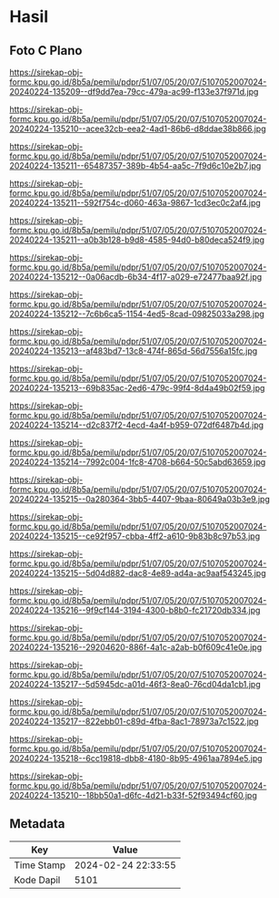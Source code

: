 # Hasil

## Foto C Plano

https://sirekap-obj-formc.kpu.go.id/8b5a/pemilu/pdpr/51/07/05/20/07/5107052007024-20240224-135209--df9dd7ea-79cc-479a-ac99-f133e37f971d.jpg

https://sirekap-obj-formc.kpu.go.id/8b5a/pemilu/pdpr/51/07/05/20/07/5107052007024-20240224-135210--acee32cb-eea2-4ad1-86b6-d8ddae38b866.jpg

https://sirekap-obj-formc.kpu.go.id/8b5a/pemilu/pdpr/51/07/05/20/07/5107052007024-20240224-135211--65487357-389b-4b54-aa5c-7f9d6c10e2b7.jpg

https://sirekap-obj-formc.kpu.go.id/8b5a/pemilu/pdpr/51/07/05/20/07/5107052007024-20240224-135211--592f754c-d060-463a-9867-1cd3ec0c2af4.jpg

https://sirekap-obj-formc.kpu.go.id/8b5a/pemilu/pdpr/51/07/05/20/07/5107052007024-20240224-135211--a0b3b128-b9d8-4585-94d0-b80deca524f9.jpg

https://sirekap-obj-formc.kpu.go.id/8b5a/pemilu/pdpr/51/07/05/20/07/5107052007024-20240224-135212--0a06acdb-6b34-4f17-a029-e72477baa92f.jpg

https://sirekap-obj-formc.kpu.go.id/8b5a/pemilu/pdpr/51/07/05/20/07/5107052007024-20240224-135212--7c6b6ca5-1154-4ed5-8cad-09825033a298.jpg

https://sirekap-obj-formc.kpu.go.id/8b5a/pemilu/pdpr/51/07/05/20/07/5107052007024-20240224-135213--af483bd7-13c8-474f-865d-56d7556a15fc.jpg

https://sirekap-obj-formc.kpu.go.id/8b5a/pemilu/pdpr/51/07/05/20/07/5107052007024-20240224-135213--69b835ac-2ed6-479c-99f4-8d4a49b02f59.jpg

https://sirekap-obj-formc.kpu.go.id/8b5a/pemilu/pdpr/51/07/05/20/07/5107052007024-20240224-135214--d2c837f2-4ecd-4a4f-b959-072df6487b4d.jpg

https://sirekap-obj-formc.kpu.go.id/8b5a/pemilu/pdpr/51/07/05/20/07/5107052007024-20240224-135214--7992c004-1fc8-4708-b664-50c5abd63659.jpg

https://sirekap-obj-formc.kpu.go.id/8b5a/pemilu/pdpr/51/07/05/20/07/5107052007024-20240224-135215--0a280364-3bb5-4407-9baa-80649a03b3e9.jpg

https://sirekap-obj-formc.kpu.go.id/8b5a/pemilu/pdpr/51/07/05/20/07/5107052007024-20240224-135215--ce92f957-cbba-4ff2-a610-9b83b8c97b53.jpg

https://sirekap-obj-formc.kpu.go.id/8b5a/pemilu/pdpr/51/07/05/20/07/5107052007024-20240224-135215--5d04d882-dac8-4e89-ad4a-ac9aaf543245.jpg

https://sirekap-obj-formc.kpu.go.id/8b5a/pemilu/pdpr/51/07/05/20/07/5107052007024-20240224-135216--9f9cf144-3194-4300-b8b0-fc21720db334.jpg

https://sirekap-obj-formc.kpu.go.id/8b5a/pemilu/pdpr/51/07/05/20/07/5107052007024-20240224-135216--29204620-886f-4a1c-a2ab-b0f609c41e0e.jpg

https://sirekap-obj-formc.kpu.go.id/8b5a/pemilu/pdpr/51/07/05/20/07/5107052007024-20240224-135217--5d5945dc-a01d-46f3-8ea0-76cd04da1cb1.jpg

https://sirekap-obj-formc.kpu.go.id/8b5a/pemilu/pdpr/51/07/05/20/07/5107052007024-20240224-135217--822ebb01-c89d-4fba-8ac1-78973a7c1522.jpg

https://sirekap-obj-formc.kpu.go.id/8b5a/pemilu/pdpr/51/07/05/20/07/5107052007024-20240224-135218--6cc19818-dbb8-4180-8b95-4961aa7894e5.jpg

https://sirekap-obj-formc.kpu.go.id/8b5a/pemilu/pdpr/51/07/05/20/07/5107052007024-20240224-135210--18bb50a1-d6fc-4d21-b33f-52f93494cf60.jpg


## Metadata

| Key        | Value               |
| ---------- | ------------------- |
| Time Stamp | 2024-02-24 22:33:55 |
| Kode Dapil | 5101                |



